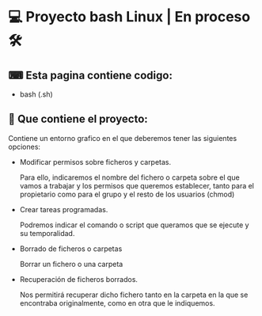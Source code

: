 <h1>💻 Proyecto bash Linux  |   En proceso 🛠 </h1>

<h2>⌨ Esta pagina contiene codigo:</h2>
<ul>
  <li>bash (.sh)</li>
</ul>
<h2>📂 Que contiene el proyecto:</h2>
Contiene un entorno grafico en el que deberemos tener las siguientes opciones:
<ul>
  <li>Modificar permisos sobre ficheros y carpetas.</li>
  <p>Para ello, indicaremos el nombre del fichero o carpeta sobre el que vamos a trabajar y los permisos que queremos establecer, tanto para el propietario   como para el grupo y el resto de los usuarios (chmod)</p>
  <li>Crear tareas programadas.</li>
  <p>Podremos indicar el comando o script que queramos que se ejecute y su temporalidad.</p>
  <li>Borrado de ficheros o carpetas</li>
  <p>Borrar un fichero o una carpeta</p>
  <li>Recuperación de ficheros borrados.</li>
  <p>Nos permitirá recuperar dicho fichero tanto en la carpeta en la que se encontraba originalmente, como en otra que le indiquemos.</p>
      </ul>

